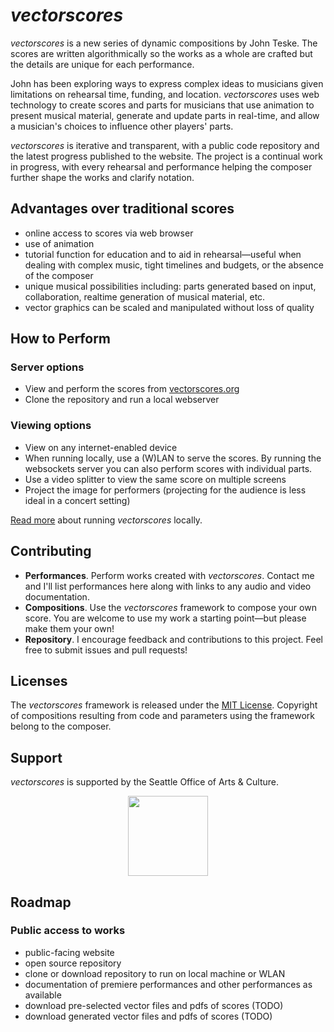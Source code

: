 # *vectorscores*

*vectorscores* is a new series of dynamic compositions by John Teske. The scores are written algorithmically so the works as a whole are crafted but the details are unique for each performance.

John has been exploring ways to express complex ideas to musicians given limitations on rehearsal time, funding, and location. *vectorscores* uses web technology to create scores and parts for musicians that use animation to present musical material, generate and update parts in real-time, and allow a musician's choices to influence other players' parts.

*vectorscores* is iterative and transparent, with a public code repository and the latest progress published to the website. The project is a continual work in progress, with every rehearsal and performance helping the composer further shape the works and clarify notation.


## Advantages over traditional scores
- online access to scores via web browser
- use of animation
- tutorial function for education and to aid in rehearsal—useful when dealing with complex music, tight timelines and budgets, or the absence of the composer
- unique musical possibilities including: parts generated based on input, collaboration, realtime generation of musical material, etc.
- vector graphics can be scaled and manipulated without loss of quality


## How to Perform

### Server options
- View and perform the scores from [vectorscores.org](https://vectorscores.org/)
- Clone the repository and run a local webserver

### Viewing options
- View on any internet-enabled device
- When running locally, use a (W)LAN to serve the scores. By running the websockets server you can also perform scores with individual parts.
- Use a video splitter to view the same score on multiple screens
- Project the image for performers (projecting for the audience is less ideal in a concert setting)

[Read more](./../docs/installation.md) about running *vectorscores* locally.

## Contributing
- **Performances**. Perform works created with *vectorscores*. Contact me and I'll list performances here along with links to any audio and video documentation.
- **Compositions**. Use the *vectorscores* framework to compose your own score. You are welcome to use my work a starting point—but please make them your own!
- **Repository**. I encourage feedback and contributions to this project. Feel free to submit issues and pull requests!


## Licenses
The *vectorscores* framework is released under the [MIT License](https://opensource.org/licenses/MIT). Copyright of compositions resulting from code and parameters using the framework belong to the composer.


## Support
*vectorscores* is supported by the Seattle Office of Arts & Culture.

<p align="center"><img src="https://cdn.rawgit.com/johnteske/vectorscores/a2fa6bd7cabaeddcadd3386e1361f43d97237e16/_includes/icons-logos/SOAC-logo-grey.svg" width="128px" /></p>


## Roadmap

### Public access to works
- public-facing website
- open source repository
- clone or download repository to run on local machine or WLAN
- documentation of premiere performances and other performances as available
- download pre-selected vector files and pdfs of scores (TODO)
- download generated vector files and pdfs of scores (TODO)
